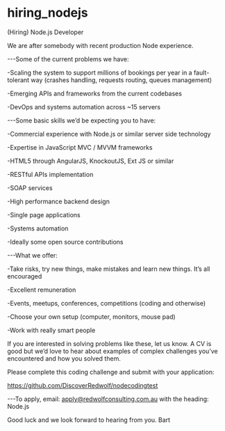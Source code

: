 # hiring_nodejs
(Hiring) Node.js Developer

We are after somebody with recent production Node experience.
 
 
 
---Some of the current problems we have:
 
-Scaling the system to support millions of bookings per year in a fault-tolerant way (crashes handling, requests routing, queues management)

-Emerging APIs and frameworks from the current codebases

-DevOps and systems automation across ~15 servers
 
 
 
---Some basic skills we’d be expecting you to have:

 -Commercial experience with Node.js or similar server side technology
 
-Expertise in JavaScript MVC / MVVM frameworks

-HTML5 through AngularJS, KnockoutJS, Ext JS or similar

-RESTful APIs implementation

-SOAP services

-High performance backend design

-Single page applications

-Systems automation

-Ideally some open source contributions
 



---What we offer:

-Take risks, try new things, make mistakes and learn new things. It’s all encouraged

-Excellent remuneration

-Events, meetups, conferences, competitions (coding and otherwise)

-Choose your own setup (computer, monitors, mouse pad)

-Work with really smart people



If you are interested in solving problems like these, let us know. A CV is good but we’d love to hear about examples of complex challenges you’ve encountered and how you solved them.
 
Please complete this coding challenge and submit with your application:
 
https://github.com/DiscoverRedwolf/nodecodingtest
 
 
---To apply, email: apply@redwolfconsulting.com.au with the heading: Node.js

Good luck and we look forward to hearing from you.
Bart
 



